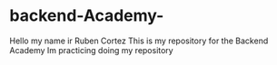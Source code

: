 # backend-Academy-
Hello my name ir Ruben Cortez
This is my repository for the Backend Academy
Im practicing doing my repository

